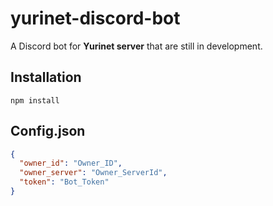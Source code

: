 # yurinet-discord-bot
A Discord bot for **Yurinet server** that are still in development.
## Installation
```npm install ```
## Config.json
```json
{
  "owner_id": "Owner_ID",
  "owner_server": "Owner_ServerId",
  "token": "Bot_Token" 
}
```